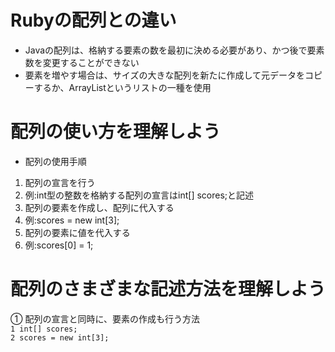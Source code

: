 # Rubyの配列との違い
- Javaの配列は、格納する要素の数を最初に決める必要があり、かつ後で要素数を変更することができない
- 要素を増やす場合は、サイズの大きな配列を新たに作成して元データをコピーするか、ArrayListというリストの一種を使用

# 配列の使い方を理解しよう
- 配列の使用手順  
1. 配列の宣言を行う  
  1. 例:int型の整数を格納する配列の宣言はint[] scores;と記述
2. 配列の要素を作成し、配列に代入する
  2. 例:scores = new int[3];
3. 配列の要素に値を代入する
  3. 例:scores[0] = 1;
 
# 配列のさまざまな記述方法を理解しよう
① 配列の宣言と同時に、要素の作成も行う方法  
`1 int[] scores;`  
`2 scores = new int[3];`  
